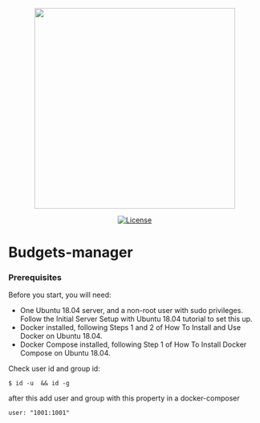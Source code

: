 <p align="center"><img src="https://2017.milano.wordcamp.org/files/2017/10/logo-motork.png" width="400"></p>

<p align="center">
<a href="https://packagist.org/packages/laravel/framework"><img src="https://poser.pugx.org/laravel/framework/license.svg" alt="License"></a>
</p>

# Budgets-manager

### Prerequisites
Before you start, you will need:

- One Ubuntu 18.04 server, and a non-root user with sudo privileges. Follow the Initial Server Setup with Ubuntu 18.04 tutorial to set this up.
- Docker installed, following Steps 1 and 2 of How To Install and Use Docker on Ubuntu 18.04.
- Docker Compose installed, following Step 1 of How To Install Docker Compose on Ubuntu 18.04.

Check user id and group id:

```
$ id -u  && id -g
```

after this add user and group with this property in a docker-composer 

``user: "1001:1001"``

